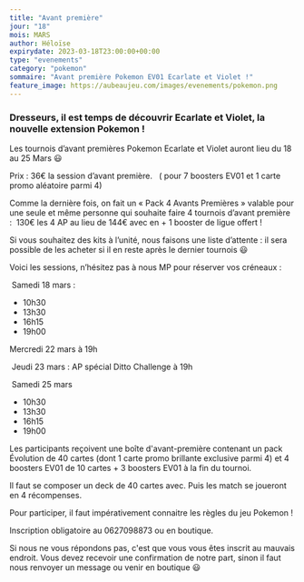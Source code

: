 ```yaml
---
title: "Avant première"
jour: "18"
mois: MARS
author: Héloïse
expirydate: 2023-03-18T23:00:00+00:00
type: "evenements"
category: "pokemon"
sommaire: "Avant première Pokemon EV01 Ecarlate et Violet !"
feature_image: https://aubeaujeu.com/images/evenements/pokemon.png
---
```

### Dresseurs, il est temps de découvrir Ecarlate et Violet, la nouvelle extension Pokemon !

Les tournois d’avant premières Pokemon Ecarlate et Violet auront lieu du 18 au 25 Mars 😃

Prix : 36€ la session d’avant première.  
( pour 7 boosters EV01 et 1 carte promo aléatoire parmi 4)

Comme la dernière fois, on fait un « Pack 4 Avants Premières » valable pour une seule et même personne qui souhaite faire 4 tournois d’avant première :  130€ les 4 AP au lieu de 144€ avec en + 1 booster de ligue offert !  

Si vous souhaitez des kits à l’unité, nous faisons une liste d’attente : il sera possible de les acheter si il en reste après le dernier tournois 😃  

Voici les sessions, n’hésitez pas à nous MP pour réserver vos créneaux :

 Samedi 18 mars : 
- 10h30
- 13h30
- 16h15
- 19h00 

Mercredi 22 mars à 19h

 Jeudi 23 mars : AP spécial Ditto Challenge à 19h

 Samedi 25 mars 
- 10h30
- 13h30
- 16h15
- 19h00

Les participants reçoivent une boîte d'avant-première contenant un pack Évolution de 40 cartes (dont 1 carte promo brillante exclusive parmi 4) et 4 boosters EV01 de 10 cartes + 3 boosters EV01 à la fin du tournoi.

Il faut se composer un deck de 40 cartes avec. Puis les match se joueront en 4 récompenses.

Pour participer, il faut impérativement connaitre les règles du jeu Pokemon !

Inscription obligatoire au 0627098873 ou en boutique.

Si nous ne vous répondons pas, c'est que vous vous êtes inscrit au mauvais endroit. Vous devez recevoir une confirmation de notre part, sinon il faut nous renvoyer un message ou venir en boutique 😃
